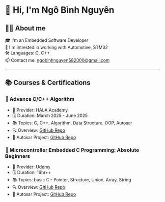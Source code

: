 # 👋 Hi, I'm Ngô Bình Nguyên

## 👨‍🦱 About me
🎓 I'm an Embedded Software Developer  
🚗 I'm intrested in working with Automotive, STM32  
🛠️ Languages: C, C++  
📫 Contact me: ngobinhnguyen582000@gmail.com  

---

## 📚 Courses & Certifications
### 🔧 Advance C/C++ Algorithm
- 🏫 Provider: HALA Academy
- 🗓️ Duration: March 2025 - June 2025
- 📚 Topics: C, C++, Algorithm, Data Structure, OOP, Autosar
- 🔍 Overview: [GitHub Repo](https://github.com/binhnguyen-0/ADVANCED_C_Cpp)
- 📂 Autosar Project: [GitHub Repo](...)

### 🔧 Microcontroller Embedded C Programming: Absolute Beginners
- 🏫 Provider: Udemy
- 🗓️ Duration: 16hr++
- 📚 Topics: basic C - Pointer, Structure, Union, Array, String
- 🔍 Overview: [GitHub Repo](...)
- 📂 Autosar Project: [GitHub Repo](...)

